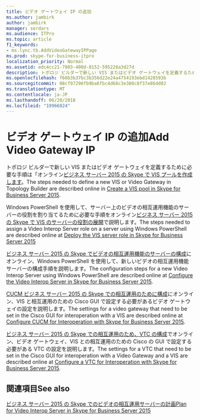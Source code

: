 ```yaml
---
title: ビデオ ゲートウェイ IP の追加
ms.author: jambirk
author: jambirk
manager: serdars
ms.audience: ITPro
ms.topic: article
f1_keywords:
- ms.lync.tb.AddVideoGatewayIPPage
ms.prod: skype-for-business-itpro
localization_priority: Normal
ms.assetid: edc4cc21-7803-400d-8152-595228a3d27d
description: トポロジ ビルダーで新しい VIS またはビデオ ゲートウェイを定義するために必要な手順についてはオンライン Skype で VIS プールを作成するビジネス サーバー 2015 のください。
ms.openlocfilehash: f60b3b37bc3b356d22e24a4754193ebd1428593b
ms.sourcegitcommit: 08cf97296fb9ba6fbc4d68c3e380c8f37e86dd02
ms.translationtype: MT
ms.contentlocale: ja-JP
ms.lasthandoff: 06/20/2018
ms.locfileid: "19966824"
---
```

# <a name="add-video-gateway-ip"></a><span data-ttu-id="63aa9-103">ビデオ ゲートウェイ IP の追加</span><span class="sxs-lookup"><span data-stu-id="63aa9-103">Add Video Gateway IP</span></span>
 
<span data-ttu-id="63aa9-104">トポロジ ビルダーで新しい VIS またはビデオ ゲートウェイを定義するために必要な手順は「オンライン[ビジネス サーバー 2015 の Skype で VIS プールを作成します](../../../deploy/deploy-video-interop-server/create-a-vis-pool.md)。</span><span class="sxs-lookup"><span data-stu-id="63aa9-104">The steps needed to define a new VIS or Video Gateway in Topology Builder are described online in [Create a VIS pool in Skype for Business Server 2015](../../../deploy/deploy-video-interop-server/create-a-vis-pool.md).</span></span>
  
<span data-ttu-id="63aa9-105">Windows PowerShell を使用して、サーバー上のビデオの相互運用機能のサーバーの役割を割り当てるために必要な手順をオンライン[ビジネス サーバー 2015 の Skype で VIS のサーバーの役割の展開](../../../deploy/deploy-video-interop-server/deploy-the-vis-server-role.md)で説明します。</span><span class="sxs-lookup"><span data-stu-id="63aa9-105">The steps needed to assign a Video Interop Server role on a server using Windows PowerShell are described online at [Deploy the VIS server role in Skype for Business Server 2015](../../../deploy/deploy-video-interop-server/deploy-the-vis-server-role.md)</span></span>
  
<span data-ttu-id="63aa9-106">[ビジネス サーバー 2015 の Skype でビデオの相互運用機能のサーバーの構成](../../../deploy/deploy-video-interop-server/configure-the-vis.md)にオンライン、Windows PowerShell を使用して、新しいビデオの相互運用機能サーバーの構成手順を説明します。</span><span class="sxs-lookup"><span data-stu-id="63aa9-106">The configuration steps for a new Video Interop Server using Windows PowerShell are described online at [Configure the Video Interop Server in Skype for Business Server 2015](../../../deploy/deploy-video-interop-server/configure-the-vis.md).</span></span>
  
 <span data-ttu-id="63aa9-107">[CUCM ビジネス サーバー 2015 の Skype での相互運用のために構成](../../../deploy/deploy-video-interop-server/configure-cucm-for-interoperation.md)にオンライン、VIS と相互運用のための Cisco GUI で設定する必要があるビデオ ゲートウェイの設定を説明します。</span><span class="sxs-lookup"><span data-stu-id="63aa9-107">The settings for a video gateway that need to be set in the Cisco GUI for interoperation with a VIS are described online at [Configure CUCM for Interoperation with Skype for Business Server 2015](../../../deploy/deploy-video-interop-server/configure-cucm-for-interoperation.md).</span></span>
  
 <span data-ttu-id="63aa9-108">[ビジネス サーバー 2015 の Skype での相互運用のため、VTC の構成](../../../deploy/deploy-video-interop-server/configure-a-vtc-for-interoperation.md)でオンライン、ビデオ ゲートウェイ、VIS との相互運用のための Cisco の GUI で設定する必要がある VTC の設定を説明します。</span><span class="sxs-lookup"><span data-stu-id="63aa9-108">The settings for a VTC that need to be set in the Cisco GUI for interoperation with a Video Gateway and a VIS are described online at [Configure a VTC for Interoperation with Skype for Business Server 2015](../../../deploy/deploy-video-interop-server/configure-a-vtc-for-interoperation.md).</span></span>
  
## <a name="see-also"></a><span data-ttu-id="63aa9-109">関連項目</span><span class="sxs-lookup"><span data-stu-id="63aa9-109">See also</span></span>

[<span data-ttu-id="63aa9-110">ビジネス サーバー 2015 の Skype でのビデオの相互運用サーバーの計画</span><span class="sxs-lookup"><span data-stu-id="63aa9-110">Plan for Video Interop Server in Skype for Business Server 2015</span></span>](../../../plan-your-deployment/video-interop-server.md)